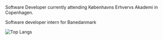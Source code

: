 Software Developer currently attending Københavns Erhvervs Akademi in Copenhagen.

Software developer intern for Banedanmark


![Top Langs](https://github-readme-stats.vercel.app/api/top-langs/?username=Shortytheman&layout=compact&exclude_repo=fuzzball)
